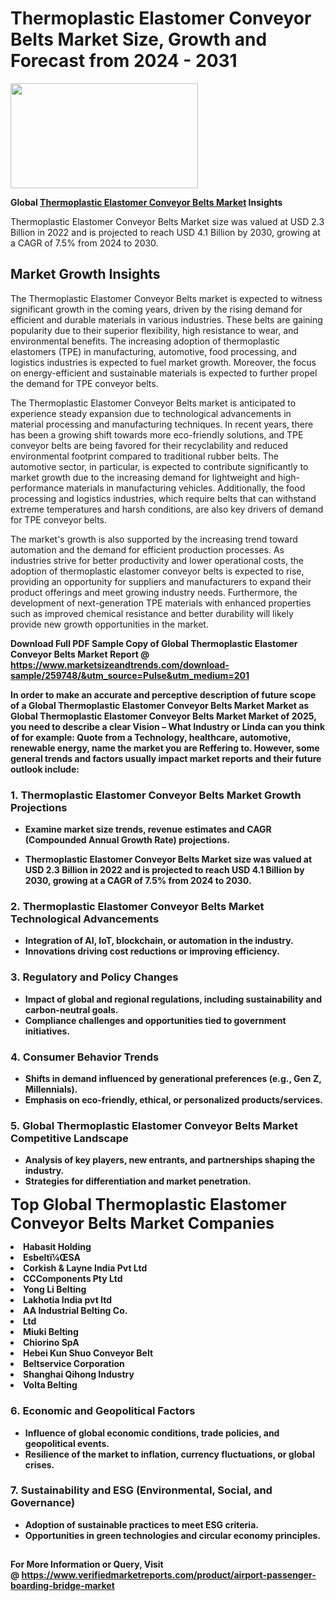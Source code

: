 <H1>Thermoplastic Elastomer Conveyor Belts Market Size, Growth and Forecast from 2024 - 2031</H1><img class="aligncenter size-medium wp-image-584254" src="https://thirdeyenews.in/wp-content/uploads/2024/09/Global-Market-Research-300x168.jpeg" alt="" width="300" height="168" /><p><strong>Global&nbsp;<a href="https://www.marketsizeandtrends.com/download-sample/259748/&amp;utm_source=Pulse&amp;utm_medium=201">Thermoplastic Elastomer Conveyor Belts Market</a> Insights</strong></p><p>Thermoplastic Elastomer Conveyor Belts Market size was valued at USD 2.3 Billion in 2022 and is projected to reach USD 4.1 Billion by 2030, growing at a CAGR of 7.5% from 2024 to 2030.</p><p><h2>Market Growth Insights</h2> <p>The Thermoplastic Elastomer Conveyor Belts market is expected to witness significant growth in the coming years, driven by the rising demand for efficient and durable materials in various industries. These belts are gaining popularity due to their superior flexibility, high resistance to wear, and environmental benefits. The increasing adoption of thermoplastic elastomers (TPE) in manufacturing, automotive, food processing, and logistics industries is expected to fuel market growth. Moreover, the focus on energy-efficient and sustainable materials is expected to further propel the demand for TPE conveyor belts.</p> <p><strong></strong></p> <p>The Thermoplastic Elastomer Conveyor Belts market is anticipated to experience steady expansion due to technological advancements in material processing and manufacturing techniques. In recent years, there has been a growing shift towards more eco-friendly solutions, and TPE conveyor belts are being favored for their recyclability and reduced environmental footprint compared to traditional rubber belts. The automotive sector, in particular, is expected to contribute significantly to market growth due to the increasing demand for lightweight and high-performance materials in manufacturing vehicles. Additionally, the food processing and logistics industries, which require belts that can withstand extreme temperatures and harsh conditions, are also key drivers of demand for TPE conveyor belts.</p> <p>The market's growth is also supported by the increasing trend toward automation and the demand for efficient production processes. As industries strive for better productivity and lower operational costs, the adoption of thermoplastic elastomer conveyor belts is expected to rise, providing an opportunity for suppliers and manufacturers to expand their product offerings and meet growing industry needs. Furthermore, the development of next-generation TPE materials with enhanced properties such as improved chemical resistance and better durability will likely provide new growth opportunities in the market.</p> <p><strong></p><p><span class=""><strong>Download Full PDF Sample Copy of Global Thermoplastic Elastomer Conveyor Belts Market Report</strong> @ <a href="https://www.marketsizeandtrends.com/download-sample/259748/&amp;utm_source=Pulse&amp;utm_medium=201" target="_blank">https://www.marketsizeandtrends.com/download-sample/259748/&amp;utm_source=Pulse&amp;utm_medium=201</a></span></p><p>In order to make an accurate and perceptive description of future scope of a Global&nbsp;Thermoplastic Elastomer Conveyor Belts Market Market as Global&nbsp;Thermoplastic Elastomer Conveyor Belts Market Market of 2025, you need to describe a clear Vision &ndash; What Industry or Linda can you think of for example: Quote from a Technology, healthcare, automotive, renewable energy, name the market you are Reffering to. However, some general trends and factors usually impact market reports and their future outlook include:</p><h3>1.&nbsp;<strong>Thermoplastic Elastomer Conveyor Belts Market Growth Projections</strong></h3><ul><li>Examine market size trends, revenue estimates and CAGR (Compounded Annual Growth Rate) projections.</li><li><p>Thermoplastic Elastomer Conveyor Belts Market size was valued at USD 2.3 Billion in 2022 and is projected to reach USD 4.1 Billion by 2030, growing at a CAGR of 7.5% from 2024 to 2030.</p></li></ul><h3>2.&nbsp;<strong>Thermoplastic Elastomer Conveyor Belts Market Technological Advancements</strong></h3><ul><li>Integration of AI, IoT, blockchain, or automation in the industry.</li><li>Innovations driving cost reductions or improving efficiency.</li></ul><h3>3.&nbsp;<strong>Regulatory and Policy Changes</strong></h3><ul><li>Impact of global and regional regulations, including sustainability and carbon-neutral goals.</li><li>Compliance challenges and opportunities tied to government initiatives.</li></ul><h3>4.&nbsp;<strong>Consumer Behavior Trends</strong></h3><ul><li>Shifts in demand influenced by generational preferences (e.g., Gen Z, Millennials).</li><li>Emphasis on eco-friendly, ethical, or personalized products/services.</li></ul><h3>5.&nbsp;<strong>Global Thermoplastic Elastomer Conveyor Belts Market Competitive Landscape</strong></h3><ul><li>Analysis of key players, new entrants, and partnerships shaping the industry.</li><li>Strategies for differentiation and market penetration.</li></ul><p data-pm-slice="1 1 []"><span style="color: inherit; font-family: inherit; font-size: 25px;">Top Global Thermoplastic Elastomer Conveyor Belts Market Companies</span></p><div class="" data-test-id=""><p><li>Habasit Holding</li><li> Esbeltï¼ŒSA</li><li> Corkish & Layne India Pvt Ltd</li><li> CCComponents Pty Ltd</li><li> Yong Li Belting</li><li> Lakhotia India pvt ltd</li><li> AA Industrial Belting Co.</li><li> Ltd</li><li> Miuki Belting</li><li> Chiorino SpA</li><li> Hebei Kun Shuo Conveyor Belt</li><li> Beltservice Corporation</li><li> Shanghai Qihong Industry</li><li> Volta Belting</li></p></div><h3>6.&nbsp;<strong>Economic and Geopolitical Factors</strong></h3><ul><li>Influence of global economic conditions, trade policies, and geopolitical events.</li><li>Resilience of the market to inflation, currency fluctuations, or global crises.</li></ul><h3>7.&nbsp;<strong>Sustainability and ESG (Environmental, Social, and Governance)</strong></h3><ul><li>Adoption of sustainable practices to meet ESG criteria.</li><li>Opportunities in green technologies and circular economy principles.</li></ul><h2><strong style="font-size: 14px;">For More Information or Query, Visit @&nbsp;</strong><a style="background-color: #ffffff; font-size: 14px;" href="https://www.marketsizeandtrends.com/report/thermoplastic-elastomer-conveyor-belts-market/" target="_blank">https://www.verifiedmarketreports.com/product/airport-passenger-boarding-bridge-market</a></h2>